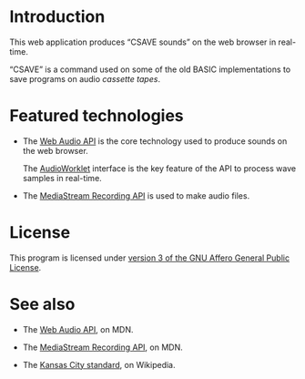 # Introduction

This web application produces “CSAVE sounds” on the web browser in real-time.

“CSAVE” is a command used on some of the old BASIC implementations to save
programs on audio *cassette tapes*.

# Featured technologies

  - The [Web Audio API] is the core technology used to produce sounds on the
    web browser.

    The [AudioWorklet](https://developer.mozilla.org/en-US/docs/Web/API/AudioWorklet)
    interface is the key feature of the API to process wave samples in real-time.

  - The [MediaStream Recording API] is used to make audio files.

# License

This program is licensed under [version 3 of the GNU Affero General Public
License][AGPL-3.0-or-later].

[AGPL-3.0-or-later]: https://spdx.org/licenses/AGPL-3.0-or-later.html
    "GNU Affero General Public License v3.0 or later"

# See also

  - The [Web Audio API], on MDN.

  - The [MediaStream Recording API], on MDN.

  - The [Kansas City standard](https://en.wikipedia.org/wiki/Kansas_City_standard),
    on Wikipedia.

[Web Audio API]: https://developer.mozilla.org/en-US/docs/Web/API/Web_Audio_API
[MediaStream Recording API]: https://developer.mozilla.org/en-US/docs/Web/API/MediaStream_Recording_API
